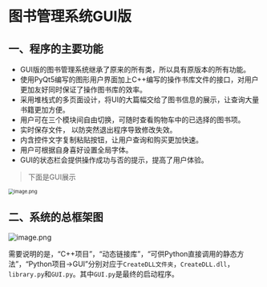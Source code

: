 # 图书管理系统GUI版
## 一、程序的主要功能

- GUI版的图书管理系统继承了原来的所有类，所以具有原版本的所有功能。
- 使用PyQt5编写的图形用户界面加上C++编写的操作书库文件的接口，对用户更加友好同时保证了操作图书库的效率。
- 采用堆栈式的多页面设计，将UI的大篇幅交给了图书信息的展示，让查询大量书籍更加方便。
- 用户可在三个模块间自由切换，可随时查看购物车中的已选择的图书项。
- 实时保存文件， 以防突然退出程序导致修改失效。
- 内含控件文字复制粘贴按钮，让用户查询和购买更加快速。
- 用户可根据自身喜好设置全局字体。
- GUI的状态栏会提供操作成功与否的提示，提高了用户体验。




> 下面是GUI展示

<img src="https://i.loli.net/2020/07/29/31m75GZn2dWUyuh.png" alt="image.png" style="zoom:67%;" />





## 二、系统的总框架图
![image.png](https://i.loli.net/2020/07/29/RH9TWurJzl1KQXV.png)

需要说明的是，“C++项目”，“动态链接库”，“可供Python直接调用的静态方法”，“Python项目->GUI”分别对应于`CreateDLL文件夹`，`CreateDLL.dll`，`library.py`和`GUI.py`。其中`GUI.py`是最终的启动程序。
























